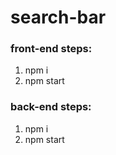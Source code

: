 # search-bar

### front-end steps:

1. npm i
2. npm start

### back-end steps:

1. npm i
2. npm start
